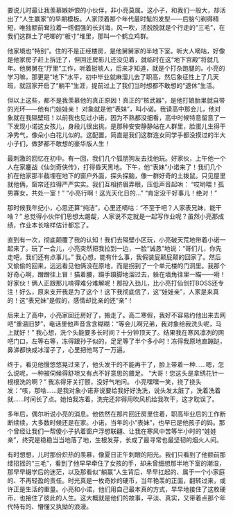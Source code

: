 要说儿时最让我羡慕嫉妒恨的小伙伴，非小亮莫属。这小子，和我们一般大，却活出了“人生赢家”的早期模板。人家顶着那个年代最时髦的发型——后脑勺剃得精短，唯独额前耷拉着一绺倔强的长刘海，风一吹，活脱脱就是个行走的“三毛”，在我们这群土了吧唧的“板寸”堆里，那叫一个鹤立鸡群。

他家境也“特别”。住的不是正经楼房，是他舅舅家的半地下室。听大人嘀咕，好像是他家房子赶上拆迁了，但回迁房影儿还没见着，就临时在这“地下宫殿”将就几年。他舅舅在“厅里”工作，听着挺唬人，后来才知道，就是个打杂跑腿的。小亮的学习嘛，那更是“地下”水平，初中毕业就麻溜儿去了职高，然后象征性上了几天班，就回家开启了“躺平”生涯，提前过上了我们当时想都不敢想的“退休”生活。

但以上这些，都不是我羡慕他的真正原因！真正的“核武器”，是他打娘胎里就自带的光环——他有门娃娃亲！ 对象就是他“表妹”，叫小诺。我读高中那会儿，他对象就在我隔壁班！以前我也见过小诺，因为不熟都没细看，高中时候特意留意了一下发现小诺这女孩儿，身段儿很出挑，是那种安安静静站在人群里，脸蛋儿生得干净秀气，像朵小白花儿似的。这配置，简直是我们这群连女同学手都没摸过的半大小子们，做梦都不敢想的豪华版人生！

最刺激的回忆在初中。有一回，我们几个狐朋狗友去找他玩。好家伙，上午他一个人在家鏖战《仙剑奇侠传》，打得昏天黑地。下午，他“表妹”小诺来了！我们几个扒在他家那半截埋在地下的窗户外面，探头探脑，像一群好奇的土拨鼠。只见屋里就他俩，窗帘还拉得严严实实。我们互相挤眉弄眼，压低声音起哄：
“哎哟喂！孤男寡女，共处一室！”
“小亮行啊！这光天化日的…”
“肯定没干好事儿！绝对！”

那时候我年纪小，心思还算“纯洁”，心里还嘀咕：“不至于吧？人家表兄妹，能干啥？” 总觉得小伙伴们思想太龌龊，人家说不定就是一起写作业呢？虽然小亮那成绩，作业本长啥样估计都忘了。

直到有一次，彻底颠覆了我的认知！我们去隔壁小区玩，小亮破天荒地带着小诺一起来了。玩了一会儿，小亮突然把我拉到一边，一脸“诚恳”地说：“哥们儿，你先走吧，我们还有点事儿。” 我心想，能有什么事，我假装屁颠屁颠的回家了。然后又偷偷的回来，远远看见他俩没在原地，而是拐到了一个单元楼的门洞里。我那个好奇心啊，蹭蹭往上冒！猫着腰，蹑手蹑脚地溜过去，躲在墙角往里一瞄——嗬！好家伙！俩人正跟那儿啃得难分难解呢！那投入劲儿，比小亮打仙剑打BOSS还专注！好么，原来支开我是为了这个！这下我彻底信了，这“娃娃亲”，人家是来真的！这“表兄妹”是假的，感情却比亲的还“亲”！

后来上了高中，小亮家回迁房好了，搬走了。高二寒假，我好不容易约他出来去网吧“重温旧梦”，电话里他声音含含糊糊：“等会儿啊兄弟，我对象给我洗头呢，马上就好！” 我心想，洗个头能要多长时间？十分钟顶天了。结果我在寒风凛冽的网吧门口，左等右等，冻得跟孙子似的，足足等了半个多小时！冻得我原地直蹦跶，鼻涕都快成冰溜子了，心里把他骂了一万遍。

终于，看见他慢悠悠晃过来了，他头发干的不能再干了，脸上带着一种……嗯，怎么说呢，一种被伺候得舒坦又有点不好意思的餍足。
“大哥！您这头是拿绣花针一根根洗的啊？” 我冻得牙关打颤，没好气地问。
小亮嘿嘿一笑，挠了挠头发：“咳，那啥……是我对象小诺非说要给我好好洗洗，说头发太脏了，洗着洗着就……时间长了点。她怕我冻着，洗完还非得用吹风机给我吹干，这才耽误了。

多年后，偶尔听说小亮的消息。他依然在那片回迁房里住着，职高毕业后的工作断断续续，大多数时候还是在家。小诺，当年的小“表妹”，也早已是他孩子的妈。那个曾经让我们一帮傻小子扒着窗户浮想联翩、让我在寒风中苦等半小时的“娃娃亲”，终究是稳稳当当地落了地，生根发芽，长成了最寻常也最坚韧的烟火人间。

有时想想，儿时那份炽热的羡慕，像夏日正午刺眼的阳光。我们只看到了他额前那缕招摇的“三毛”，看到了他早早牵住了女孩的手，却未曾细想那半地下室的潮湿，那早早辍学后的迷茫，以及那看似“躺赢”人生背后，早早扛起的、属于一个小家庭的、不再轻盈的责任。时光真是一枚奇妙的硬币，当年艳羡的正面，翻转过来，或许正是生活的重量。小亮和小诺，他们用自己最本真的方式，早早地接住了这枚硬币，也接住了彼此的人生。这大概就是他们的故事，平淡、真实，又带着点那个年代特有的、懵懂又执拗的浪漫。